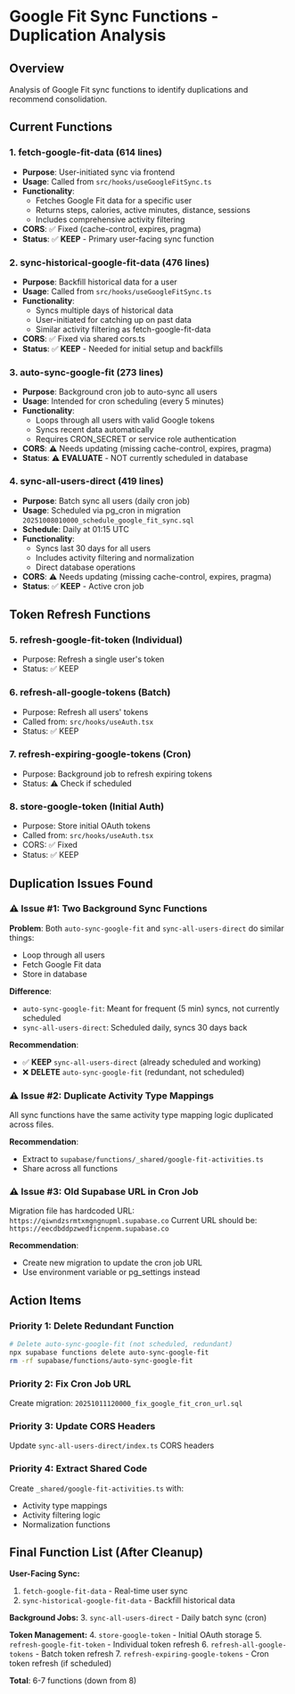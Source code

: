 # Google Fit Sync Functions - Duplication Analysis

## Overview
Analysis of Google Fit sync functions to identify duplications and recommend consolidation.

## Current Functions

### 1. **fetch-google-fit-data** (614 lines)
- **Purpose**: User-initiated sync via frontend
- **Usage**: Called from `src/hooks/useGoogleFitSync.ts`
- **Functionality**: 
  - Fetches Google Fit data for a specific user
  - Returns steps, calories, active minutes, distance, sessions
  - Includes comprehensive activity filtering
- **CORS**: ✅ Fixed (cache-control, expires, pragma)
- **Status**: ✅ **KEEP** - Primary user-facing sync function

### 2. **sync-historical-google-fit-data** (476 lines)
- **Purpose**: Backfill historical data for a user
- **Usage**: Called from `src/hooks/useGoogleFitSync.ts` 
- **Functionality**:
  - Syncs multiple days of historical data
  - User-initiated for catching up on past data
  - Similar activity filtering as fetch-google-fit-data
- **CORS**: ✅ Fixed via shared cors.ts
- **Status**: ✅ **KEEP** - Needed for initial setup and backfills

### 3. **auto-sync-google-fit** (273 lines)
- **Purpose**: Background cron job to auto-sync all users
- **Usage**: Intended for cron scheduling (every 5 minutes)
- **Functionality**:
  - Loops through all users with valid Google tokens
  - Syncs recent data automatically
  - Requires CRON_SECRET or service role authentication
- **CORS**: ⚠️ Needs updating (missing cache-control, expires, pragma)
- **Status**: ⚠️ **EVALUATE** - NOT currently scheduled in database

### 4. **sync-all-users-direct** (419 lines)
- **Purpose**: Batch sync all users (daily cron job)
- **Usage**: Scheduled via pg_cron in migration `20251008010000_schedule_google_fit_sync.sql`
- **Schedule**: Daily at 01:15 UTC
- **Functionality**:
  - Syncs last 30 days for all users
  - Includes activity filtering and normalization
  - Direct database operations
- **CORS**: ⚠️ Needs updating (missing cache-control, expires, pragma)
- **Status**: ✅ **KEEP** - Active cron job

## Token Refresh Functions

### 5. **refresh-google-fit-token** (Individual)
- Purpose: Refresh a single user's token
- Status: ✅ KEEP

### 6. **refresh-all-google-tokens** (Batch)
- Purpose: Refresh all users' tokens
- Called from: `src/hooks/useAuth.tsx`
- Status: ✅ KEEP

### 7. **refresh-expiring-google-tokens** (Cron)
- Purpose: Background job to refresh expiring tokens
- Status: ⚠️ Check if scheduled

### 8. **store-google-token** (Initial Auth)
- Purpose: Store initial OAuth tokens
- Called from: `src/hooks/useAuth.tsx`
- CORS: ✅ Fixed
- Status: ✅ KEEP

## Duplication Issues Found

### ⚠️ Issue #1: Two Background Sync Functions
**Problem**: Both `auto-sync-google-fit` and `sync-all-users-direct` do similar things:
- Loop through all users
- Fetch Google Fit data
- Store in database

**Difference**:
- `auto-sync-google-fit`: Meant for frequent (5 min) syncs, not currently scheduled
- `sync-all-users-direct`: Scheduled daily, syncs 30 days back

**Recommendation**: 
- ✅ **KEEP** `sync-all-users-direct` (already scheduled and working)
- ❌ **DELETE** `auto-sync-google-fit` (redundant, not scheduled)

### ⚠️ Issue #2: Duplicate Activity Type Mappings
All sync functions have the same activity type mapping logic duplicated across files.

**Recommendation**: 
- Extract to `supabase/functions/_shared/google-fit-activities.ts`
- Share across all functions

### ⚠️ Issue #3: Old Supabase URL in Cron Job
Migration file has hardcoded URL: `https://qiwndzsrmtxmgngnupml.supabase.co`
Current URL should be: `https://eecdbddpzwedficnpenm.supabase.co`

**Recommendation**:
- Create new migration to update the cron job URL
- Use environment variable or pg_settings instead

## Action Items

### Priority 1: Delete Redundant Function
```bash
# Delete auto-sync-google-fit (not scheduled, redundant)
npx supabase functions delete auto-sync-google-fit
rm -rf supabase/functions/auto-sync-google-fit
```

### Priority 2: Fix Cron Job URL
Create migration: `20251011120000_fix_google_fit_cron_url.sql`

### Priority 3: Update CORS Headers
Update `sync-all-users-direct/index.ts` CORS headers

### Priority 4: Extract Shared Code
Create `_shared/google-fit-activities.ts` with:
- Activity type mappings
- Activity filtering logic
- Normalization functions

## Final Function List (After Cleanup)

**User-Facing Sync:**
1. `fetch-google-fit-data` - Real-time user sync
2. `sync-historical-google-fit-data` - Backfill historical data

**Background Jobs:**
3. `sync-all-users-direct` - Daily batch sync (cron)

**Token Management:**
4. `store-google-token` - Initial OAuth storage
5. `refresh-google-fit-token` - Individual token refresh
6. `refresh-all-google-tokens` - Batch token refresh
7. `refresh-expiring-google-tokens` - Cron token refresh (if scheduled)

**Total**: 6-7 functions (down from 8)
